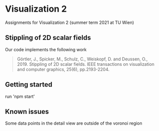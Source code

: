 # Visualization 2

Assignments for Visualization 2 (summer term 2021 at TU Wien)

## Stippling of 2D scalar fields

Our code implements the following work

> Görtler, J., Spicker, M., Schulz, C., Weiskopf, D. and Deussen, O., 2019. Stippling of 2D scalar fields. IEEE transactions on visualization and computer graphics, 25(6), pp.2193-2204.

## Getting started
run 'npm start'

## Known issues

Some data points in the detail view are outside of the voronoi region
